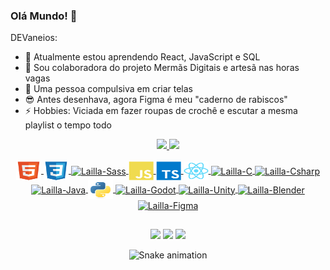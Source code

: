### Olá Mundo! 👋

DEVaneios: 
- 🌱 Atualmente estou aprendendo React, JavaScript e SQL
- 👯 Sou colaboradora do projeto Mermãs Digitais e artesã nas horas vagas
- 🤔 Uma pessoa compulsiva em criar telas 
- :sunglasses: Antes desenhava, agora Figma é meu "caderno de rabiscos"
- ⚡ Hobbies: Viciada em fazer roupas de crochê e escutar a mesma playlist o tempo todo 

<div align="center">
  <a href="https://github.com/laillagaleno">
  <img height="180em" src="https://github-readme-stats.vercel.app/api?username=laillagaleno&show_icons=true&theme=radical&include_all_commits=true&count_private=true"/>
  <img height="180em" src="https://github-readme-stats.vercel.app/api/top-langs/?username=laillagaleno&layout=compact&langs_count=7&theme=radical"/>
</div>

<div align="center" style="display: inline_block"><br>

  <img align="center" alt="Lailla-HTML" height="30" width="40" src="https://raw.githubusercontent.com/devicons/devicon/master/icons/html5/html5-original.svg">
  <img align="center" alt="Lailla-CSS" height="30" width="40" src="https://raw.githubusercontent.com/devicons/devicon/master/icons/css3/css3-original.svg">
  <img align="center" alt="Lailla-Sass" height="30" width="40" src="https://cdn.jsdelivr.net/gh/devicons/devicon/icons/sass/sass-original.svg" />

  <img align="center" alt="Lailla-Js" height="30" width="40" src="https://raw.githubusercontent.com/devicons/devicon/master/icons/javascript/javascript-plain.svg">
  <img align="center" alt="Lailla-Ts" height="30" width="40" src="https://raw.githubusercontent.com/devicons/devicon/master/icons/typescript/typescript-plain.svg">
  <img align="center" alt="Lailla-React" height="30" width="40" src="https://raw.githubusercontent.com/devicons/devicon/master/icons/react/react-original.svg">

  <img align="center" alt="Lailla-C" height="30" width="40" src="https://cdn.jsdelivr.net/gh/devicons/devicon/icons/c/c-original.svg" />
  <img  align="center" alt="Lailla-Csharp" height="30" width="40"  src="https://cdn.jsdelivr.net/gh/devicons/devicon/icons/csharp/csharp-original.svg" />
  <img  align="center" alt="Lailla-Java" height="30" width="40" src="https://cdn.jsdelivr.net/gh/devicons/devicon/icons/java/java-original.svg" />
  <img align="center" alt="Lailla-Python" height="30" width="40" src="https://raw.githubusercontent.com/devicons/devicon/master/icons/python/python-original.svg">
 
  <img align="center" alt="Lailla-Godot" height="30" width="40" src="https://cdn.jsdelivr.net/gh/devicons/devicon/icons/godot/godot-original.svg" />
  <img align="center" alt="Lailla-Unity" height="30" width="40"  src="https://cdn.jsdelivr.net/gh/devicons/devicon/icons/unity/unity-original.svg" />
  <img align="center" alt="Lailla-Blender" height="30" width="40"  src="https://cdn.jsdelivr.net/gh/devicons/devicon/icons/blender/blender-original.svg" />

  <img align="center" alt="Lailla-Figma" height="30" width="40" src="https://cdn.jsdelivr.net/gh/devicons/devicon/icons/figma/figma-original.svg" />
</div>

  ##
  
<div align="center" > 
  <a href = "mailto:laillagalenoitz@gmail.com"><img src="https://img.shields.io/badge/-Gmail-%23333?style=for-the-badge&logo=gmail&logoColor=white" target="_blank"></a>
  <a href="https://www.linkedin.com/in/lailla-galeno" target="_blank"><img src="https://img.shields.io/badge/-LinkedIn-%230077B5?style=for-the-badge&logo=linkedin&logoColor=white" target="_blank"></a> 
  <a href="https://www.figma.com/@designprojects" target="_blank"><img src="https://img.shields.io/badge/Figma-F24E1E?style=for-the-badge&logo=figma&logoColor=white" target="_blank"></a> 
 
  ![Snake animation](https://github.com/laillagaleno/laillagaleno/blob/output/github-contribution-grid-snake.svg)
 
</div>
           
          
          
